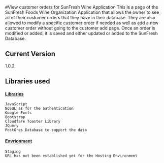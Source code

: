 #View customer orders for SunFresh Wine Application
This is a page of the SunFresh Foods Wine Organization Application that allows the owner to see all of their customer orders that they have in their database. They are also allowed to modify a specific customer order if needed as well as add a new customer order without going to the customer add page. Once an order is modified or added, it is saved and either updated or added to the SunFresh Database.

## Current Version
1.0.2

## Libraries used

#### [Libraries](http://nuget.org/packages/toastr)
```
JavaScript
NoSQL as for the authentication
Google Fonts
Bootstrap 
Cloudfare Toaster Library
JQuery
PostGres Database to support the data
```

#### [Envrionment]()
```
Staging
URL has not been established yet for the Hosting Environment
```



